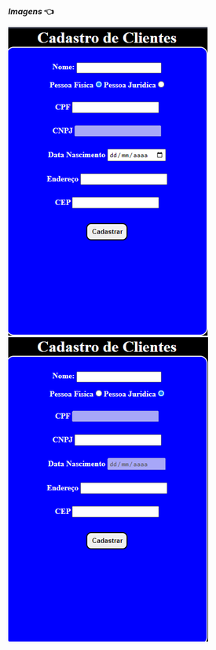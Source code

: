 ### **_Imagens_** :point_left:

<img title="javaScriptImage" src="https://github.com/IsaiasBrrsJ/Atos-DotNet/blob/main/Atividades-WEB-Js/Atividade-JavaScript/10-DecimoExercicio/Images/pFisica.jpg.png">
<img src="https://github.com/IsaiasBrrsJ/Atos-DotNet/blob/main/Atividades-WEB-Js/Atividade-JavaScript/10-DecimoExercicio/Images/pJuridica.jpg.png">
